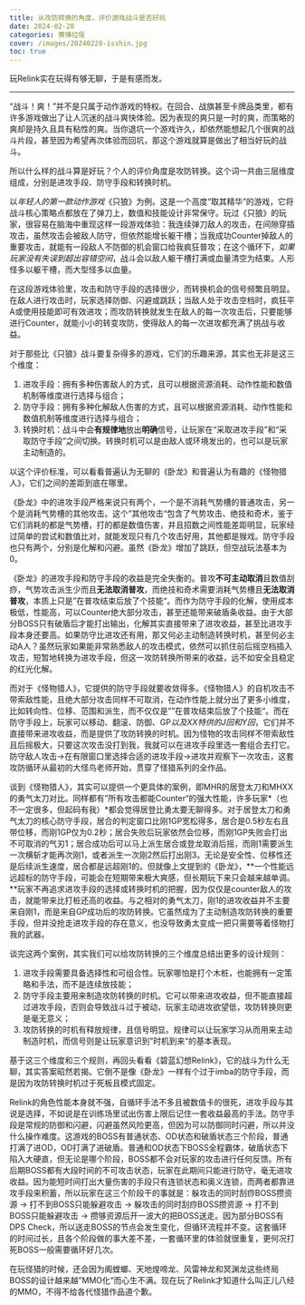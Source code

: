 ```yaml
---
title: 从攻防转换的角度，评价游戏战斗是否好玩
date: 2024-02-28
categories: 赛博垃圾
cover: /images/20240228-isshin.jpg
toc: true
---
```


玩Relink实在玩得有够无聊，于是有感而发。

<!--more-->

---

“战斗！爽！”并不是只属于动作游戏的特权。在回合、战旗甚至卡牌品类里，都有许多游戏做出了让人沉迷的战斗爽快体验。因为表现的爽只是一时的爽，而策略的爽却是持久且具有粘性的爽。当你退坑一个游戏许久，却依然能想起几个很爽的战斗片段，甚至因为希望再次体验而回坑，那这个游戏就算是做出了相当好玩的战斗。

所以什么样的战斗算是好玩？个人的评价角度是攻防转换。这个词一共由三层维度组成，分别是进攻手段、防守手段和转换时机。

以*年轻人的第一款动作游戏*《只狼》为例。这是一个高度“取其精华”的游戏，它将战斗核心策略点都放在了弹刀上，数值和技能设计非常保守。玩过《只狼》的玩家，很容易在脑海中重现这样一段游戏体验：我连续弹刀敌人的攻击，在间隙穿插攻击，虽然攻击会被敌人防守，但依然能增长躯干槽；当我成功Counter掉敌人的重要攻击，就能有一段敌人不防御的机会窗口给我疯狂普攻；在这个循环下，*如果玩家没有失误到超出容错空间*，战斗会以敌人躯干槽打满或血量清空为结束。人形怪多以躯干槽，而大型怪多以血量。

在这段游戏体验里，攻击和防守手段的选择很少，而转换机会的信号频繁且明显。在敌人进行攻击时，玩家选择防御、闪避或跳跃；当敌人处于攻击空档时，疯狂平A或使用技能即可有效进攻；而攻防转换就发生在敌人的每一次攻击后，只要能够进行Counter，就能小小的转变攻防，使得敌人的每一次进攻都充满了挑战与收益。

对于那些比《只狼》战斗要复杂得多的游戏，它们的乐趣来源，其实也无非是这三个维度：

1. 进攻手段：拥有多种伤害敌人的方式，且可以根据资源消耗、动作性能和数值机制等维度进行选择与组合；
2. 防守手段：拥有多种化解敌人伤害的方式，且可以根据资源消耗、动作性能和数值机制等维度进行选择与组合；
3. 转换时机：战斗中会**有规律地**放出**明确**信号，让玩家在“采取进攻手段”和“采取防守手段”之间切换。转换时机可以是由敌人或环境发出的，也可以是玩家主动制造的。

以这个评价标准，可以看看普遍认为无聊的《卧龙》和普遍认为有趣的《怪物猎人》，它们之间的差距到底在哪里。

《卧龙》中的进攻手段严格来说只有两个，一个是不消耗气势槽的普通攻击，另一个是消耗气势槽的其他攻击。这个”其他攻击“包含了气势攻击、绝技和奇术，鉴于它们消耗的都是气势槽，打的都是数值伤害，并且招数之间性能差距明显，玩家经过简单的尝试和数值比对，就能发现只有几个攻击好用，其他都是猴戏。防守手段也只有两个，分别是化解和闪避。虽然《卧龙》增加了跳跃，但空战玩法基本为0。

《卧龙》的进攻手段和防守手段的收益是完全失衡的。普攻**不可主动取消**且数值刮痧，气势攻击派生少而且**无法取消普攻**，而绝技和奇术需要消耗气势槽且**无法取消普攻**，本质上只是”在普攻结束后放了个技能“。而作为防守手段的化解，使用成本极低，性能高，可以Counter绝大部分攻击，甚至还能带来破盾条收益。由于大部分BOSS只有破盾后才能打出输出，化解其实直接带来了进攻收益，甚至比进攻手段本身还要高。如果防守比进攻还有用，那又何必主动制造转换时机，甚至何必主动A人？虽然玩家如果能非常熟悉敌人的攻击模式，依然可以抓住前后摇空档插入攻击，短暂地转换为进攻手段，但这一攻防转换所带来的收益，远不如安全且稳定的红光化解。

而对于《怪物猎人》，它提供的防守手段就要收敛得多。《怪物猎人》的自机攻击不带索敌性能，且绝大部分攻击同样不可取消，在动作性能上就分出了更多小维度，比如转向性、位移、范围和派生，而不仅仅是””在普攻结束后放了个技能“。而在防守手段上，玩家可以移动、翻滚、防御、GP*以及XX特供的J回和Y回*，它们并不直接带来进攻收益，而是提供了攻防转换的时机。因为怪物的攻击同样不带索敌性且后摇极大，只要这次攻击没打到我，我就可以在进攻手段里选一套组合去打它。防守敌人攻击→在有限窗口里选择合适的进攻手段→进攻并观察下一次攻击，这套攻防循环从最初的大怪鸟老师开始，贯穿了怪猎系列的全作品。

谈到《怪物猎人》，其实可以提供一个更具体的案例，即MHR的居登太刀和MHXX的勇气太刀对比。同样都有”所有攻击都能Counter“的强大性能，许多玩家*（也不一定很多，但起码有我）*都会觉得居登比勇太要无聊得多。对于居登太刀和勇气太刀的核心防守手段，居合的判定窗口比刚1GP宽松得多，居合是0.5秒左右且带位移，而刚1GP仅为0.2秒；居合失败后玩家依然会位移，而刚1GP失败会打出不可取消的气刃1；居合成功后可以马上派生居合或登龙取消后摇，而刚1需要派生一次横斩才能再次刚1，或者派生一次刚2然后打出刚3。无论是安全性、位移性还是后续派生速度，居合都是远超刚1的。但就像上文提到的《卧龙》，**一个性能远远超标的防守手段，可能会在短期带来极大爽感，但长期玩下来只会越来越单调。**玩家不再追求进攻手段的选择或转换时机的把握，因为仅仅是counter敌人的攻击，就能带来比打桩还高的收益。与之相对的勇气太刀，刚1的进攻收益并不主要来自刚1，而是来自GP成功后的攻防转换。它虽然成为了主动制造攻防转换的重要手段，但并没抢走进攻手段的存在意义，也没导致勇太变成一把只需要等着怪物打我的武器。

谈完这两个案例，其实我们可以给攻防转换的三个维度总结出更多的设计规则：

1. 进攻手段需要具备选择性和可组合性。玩家哪怕是打个木桩，也能拥有一定策略和手法，而不是连续放技能；
2. 防守手段主要用来制造攻防转换的时机。它可以带来进攻收益，但不能直接超过进攻手段，否则会导致战斗过于被动，玩家主动进攻欲望低，攻防转换则更是毫无意义；
3. 攻防转换的时机有释放规律，且信号明显。规律可以让玩家学习从而用来主动制造时机，而信号则是让玩家意识到”时机到来“的基本表现。

基于这三个维度和三个规则，再回头看看《碧蓝幻想Relink》，它的战斗为什么无聊，其实答案昭然若揭。它倒不是像《卧龙》一样有个过于imba的防守手段，而是因为攻防转换时机过于死板且模式固定。

Relink的角色性能本身就不强，自循环手法不多且被数值卡的很死，进攻手段与其说是选择，不如说是在训练场里试出伤害上限后记住一套收益最高的手法。防守手段是常规的防御和闪避，闪避虽然风险更高，但因为可以防御同时闪避，所以并没什么操作难度。这游戏的BOSS有普通状态、OD状态和破盾状态三个阶段，普通打满了进OD，OD打满了进破盾。普通和OD状态下BOSS全程霸体，破盾状态下陷入大硬直，但无论是哪个阶段，BOSS都不会对玩家的攻击进行任何反馈。所有后期BOSS都有大段时间的不可攻击状态，玩家在此期间只能进行防守，毫无进攻收益。因为能短时间打出大量伤害的手段只有连锁状态和奥义连锁，而两者都靠进攻手段来积蓄，所以玩家在这三个阶段干的事就是：躲攻击的同时刮痧BOSS攒资源 → 打不到BOSS只能躲避攻击 → 躲攻击的同时刮痧BOSS攒资源 → 打不到BOSS只能躲避攻击 → 攒够资源后开一波大的把BOSS送走。因为部分BOSS有DPS Check，所以送走BOSS的节点会发生变化，但循环流程并不变。这套循环的时间过长，且各个阶段做的事大差不差，一套循环里的体验就很重复，更何况打死BOSS一般需要循环好几次。

在玩怪猎的时候，还会因为阁螳螂、天地煌啼龙、风雷神龙和冥渊龙这些终局BOSS的设计越来越”MMO化“而心生不满。现在玩了Relink才知道什么叫正儿八经的MMO，不得不给各代怪猎作品道个歉。

<br/>